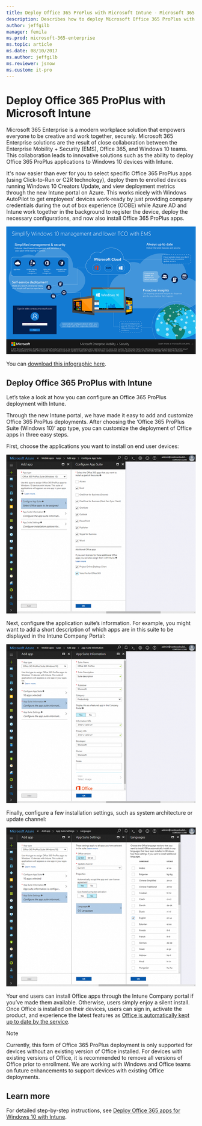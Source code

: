 ```yaml
---
title: Deploy Office 365 ProPlus with Microsoft Intune - Microsoft 365 Enterprise | Microsoft Docs
description: Describes how to deploy Microsoft Office 365 ProPlus with Microsoft Intune.
author: jeffgilb
manager: femila
ms.prod: microsoft-365-enterprise
ms.topic: article
ms.date: 08/10/2017
ms.author: jeffgilb
ms.reviewer: jsnow
ms.custom: it-pro
---
```


# Deploy Office 365 ProPlus with Microsoft Intune
Microsoft 365 Enterprise is a modern workplace solution that empowers everyone to be creative and work together, securely. Microsoft 365 Enterprise solutions are the result of close collaboration between the Enterprise Mobility + Security (EMS), Office 365, and Windows 10 teams. This collaboration leads to innovative solutions such as the ability to deploy Office 365 ProPlus applications to Windows 10 devices with Intune. 

It's now easier than ever for you to select specific Office 365 ProPlus apps (using Click-to-Run or C2R technology), deploy them to enrolled devices running Windows 10 Creators Update, and view deployment metrics through the new Intune portal on Azure. This works nicely with Windows AutoPilot to get employees' devices work-ready by just providing company credentials during the out of box experience (OOBE) while Azure AD and Intune work together in the background to register the device, deploy the necessary configurations, and now also install Office 365 ProPlus apps.

![Simplify Windows 10 management and lower TCO with EMS](./media/deploy-office-proplus-intune/windows-10-management-ems.png)

You can [download this infographic here](https://gallery.technet.microsoft.com/Infographic-Simplify-37e77674).

## Deploy Office 365 ProPlus with Intune 
Let’s take a look at how you can configure an Office 365 ProPlus deployment with Intune.

Through the new Intune portal, we have made it easy to add and customize Office 365 ProPlus deployments. After choosing the ‘Office 365 ProPlus Suite (Windows 10)’ app type, you can customize the deployment of Office apps in three easy steps.

First, choose the applications you want to install on end user devices:

![Choose applications to deploy](./media/deploy-office-proplus-intune/Configure-App-Suite.png)

Next, configure the application suite’s information. For example, you might want to add a short description of which apps are in this suite to be displayed in the Intune Company Portal:

![Configure application suite information](./media/deploy-office-proplus-intune/App-Suite-Information.png)

Finally, configure a few installation settings, such as system architecture or update channel:

![Configure installation settings](./media/deploy-office-proplus-intune/App-Suite-Settings.png)

Your end users can install Office apps through the Intune Company portal if you’ve made them available. Otherwise, users simply enjoy a silent install. Once Office is installed on their devices, users can sign in, activate the product, and experience the latest features as [Office is automatically kept up to date  by the service](https://support.office.com/article/Overview-of-update-channels-for-Office-365-ProPlus-9ccf0f13-28ff-4975-9bd2-7e4ea2fefef4).

> [!NOTE]
> Currently, this form of Office 365 ProPlus deployment is only supported for devices without an existing version of Office installed. For devices with existing versions of Office, it is recommended to remove all versions of Office prior to enrollment. We are working with Windows and Office teams on future enhancements to support devices with existing Office deployments.

## Learn more
For detailed step-by-step instructions, see [Deploy Office 365 apps for Windows 10 with Intune](https://docs.microsoft.com/intune/apps-add-office365).